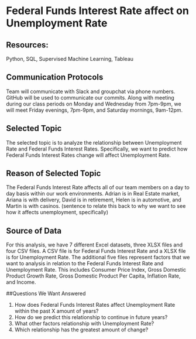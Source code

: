 # Federal Funds Interest Rate affect on Unemployment Rate

## Resources:
Python, SQL, Supervised Machine Learning, Tableau

## Communication Protocols
Team will communicate with Slack and groupchat via phone numbers. GitHub will be used to communicate our commits. Along with meeting during our class periods on Monday and Wednesday from 7pm-9pm, we will meet Friday evenings, 7pm-9pm, and Saturday mornings, 9am-12pm.

## Selected Topic
The selected topic is to analyze the relationship between Unemployment Rate and Federal Funds Interest Rates. Specifically, we want to predict how Federal Funds Interest Rates change will affect Unemployment Rate.

## Reason of Selected Topic
The Federal Funds Interest Rate affects all of our team members on a day to day basis within our work environments. Adrian is in Real Estate market, Ariana is with delivery, David is in retirement, Helen is in automotive, and Martin is with casinos. (sentence to relate this back to why we want to see how it affects unemployment, specifically)

## Source of Data
For this analysis, we have 7 different Excel datasets, three XLSX files and four CSV files. A CSV file is for Federal Funds Interest Rate and a XLSX file is for Unemployment Rate. The additional five files represent factors that we want to analysis in relation to the Federal Funds Interest Rate and Unemployment Rate. This includes Consumer Price Index, Gross Domestic Product Growth Rate, Gross Domestic Product Per Capita, Inflation Rate, and Income.

##Questions We Want Answered
1. How does Federal Funds Interest Rates affect Unemployment Rate within the past X amount of years?
2. How do we predict this relationship to continue in future years?
3. What other factors relationship with Unemployment Rate?
4. Which relationship has the greatest amount of change? 
